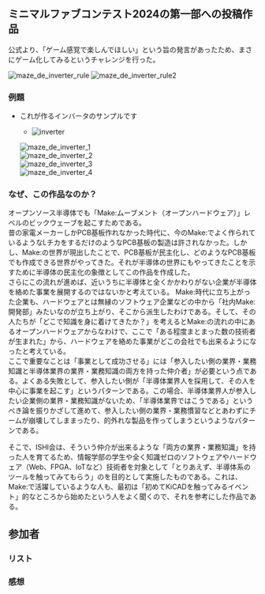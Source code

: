## ミニマルファブコンテスト2024の第一部への投稿作品
公式より、「ゲーム感覚で楽しんでほしい」という旨の発言があったため、まさにゲーム化してみるというチャレンジを行った。

  ![maze_de_inverter_rule](/assets/images/contest/minimalfab_maze_rule.png)
  ![maze_de_inverter_rule2](/assets/images/contest/minimalfab_maze_rule_other.png)

### 例題
- これが作るインバータのサンプルです
    - ![inverter](/assets/images/contest/minimalfab_inverter_sample.png)  

  ![maze_de_inverter_1](/assets/images/contest/minimalfab_maze_example_1.png)  
  ![maze_de_inverter_2](/assets/images/contest/minimalfab_maze_example_2.png)  
  ![maze_de_inverter_3](/assets/images/contest/minimalfab_maze_example_3.png)  
  ![maze_de_inverter_4](/assets/images/contest/minimalfab_maze_example_4.png)  


### なぜ、この作品なのか？
オープンソース半導体でも「Make:ムーブメント（オープンハードウェア）」レベルのビックウェーブを起こすためである。  
昔の家電メーカーしかPCB基板作れなかった時代に、今のMake:でよく作られているようなLチカをするだけのようなPCB基板の製造は許されなかった。しかし、Make:の世界が現出したことで、PCB基板が民主化し、どのようなPCB基板でも作成できる世界がやってきた。それが半導体の世界にもやってきたことを示すために半導体の民主化の象徴としてこの作品を作成した。  
さらにこの流れが進めば、近いうちに半導体と全くかかわりがない企業が半導体を絡めた事業を展開するのではないかと考えている。 Make:時代に立ち上がった企業も、ハードウェアとは無縁のソフトウェア企業などの中から「社内Make:開発部」みたいなのが立ち上がり、そこから派生したわけである。そして、その人たちが「どこで知識を身に着けてきたか？」を考えるとMake:の流れの中にあるオープンハードウェアからなわけで、ここで「ある程度まとまった数の技術者が生まれた」から、ハードウェアを絡めた事業がどこの会社でも出来るようになったと考えている。  
ここで重要なことは「事業として成功させる」には「参入したい側の業界・業務知識と半導体業界の業界・業務知識の両方を持った仲介者」が必要という点である。よくある失敗として、参入したい側が「半導体業界人を採用して、その人を中心に事業を起こす」というパターンである。この場合、半導体業界人が参入したい企業側の業界・業務知識がないため、「半導体業界ではこうである」というべき論を振りかざして進めて、参入したい側の業界・業務慣習などとあわずにチームが崩壊してしままったり、的外れな製品を作ってしまうというようなパターンである。  
  
そこで、ISHI会は、そういう仲介が出来るような「両方の業界・業務知識」を持った人を育てるため、情報学部の学生や全く知識ゼロのソフトウェアやハードウェア（Web、FPGA、IoTなど）技術者を対象として「とりあえず、半導体系のツールを触ってみてもらう」のを目的として実施したものである。これは、Make:で活躍しているような人も、最初は「初めてKiCADを触ってみるイベント」的なところから始めたという人をよく聞くので、それを参考にした作品である。  


## 参加者
### リスト
### 感想

